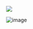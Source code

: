 <!--
**shabman/shabman** is a ✨ _special_ ✨ repository because its `README.md` (this file) appears on your GitHub profile.

Here are some ideas to get you started:

- 🔭 I’m currently working on ...
- 🌱 I’m currently learning ...
- 👯 I’m looking to collaborate on ...
- 🤔 I’m looking for help with ...
- 💬 Ask me about ...
- 📫 How to reach me: ...
- 😄 Pronouns: ...
- ⚡ Fun fact: ...
-->

<!-- <img src="https://github-readme-stats.vercel.app/api?username=shabman&&show_icons=true&title_color=FFD700&icon_color=bb2acf&text_color=daf7dc&bg_color=151515&count_private=true"> -->
<img src="https://github-readme-stats.vercel.app/api/top-langs/?username=shabman&title_color=FFD700&text_color=c9cacc&icon_color=2bbc8a&bg_color=1d1f21&langs_count=11&hide=html,css,makefile,shell)](https://github.com/shabman">

<!-- |Trophy Collection|
|:---:|
|![Trophy](https://github-profile-trophy.vercel.app/?username=shabman&theme=onedark&row=1&margin-w=5)| -->

<!-- ![](https://github.com/intervinn/intervinn/blob/main/henry.jpg) -->
![image](https://user-images.githubusercontent.com/59781727/167297351-55d1a59a-5e59-4b48-a675-2b265271265e.png)
